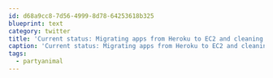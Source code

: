 ```yaml
---
id: d68a9cc8-7d56-4999-8d78-64253618b325
blueprint: text
category: twitter
title: 'Current status: Migrating apps from Heroku to EC2 and cleaning up instances #partyanimal'
caption: 'Current status: Migrating apps from Heroku to EC2 and cleaning up instances <span class="hashtag hashtag_local">#<a href="http://tweettemp.darylchymko.ca/?tag=partyanimal">partyanimal</a>'
tags:
  - partyanimal
---
```

